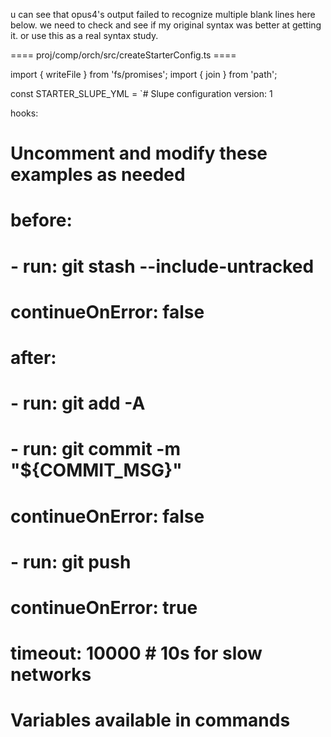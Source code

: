 u can see that opus4's output failed to recognize multiple blank lines here below.  we need to check and see if my original syntax was better at getting it.  or use this as a real syntax study. 


==== proj/comp/orch/src/createStarterConfig.ts ====

import { writeFile } from 'fs/promises';
import { join } from 'path';

const STARTER_SLUPE_YML = `# Slupe configuration
version: 1

hooks:
  # Uncomment and modify these examples as needed
  
  # before:
  #   - run: git stash --include-untracked
  #     continueOnError: false
  
  # after:
  #   - run: git add -A
  #   - run: git commit -m "\${COMMIT_MSG}"
  #     continueOnError: false
  #   - run: git push
  #     continueOnError: true
  #     timeout: 10000  # 10s for slow networks

# Variables available in commands